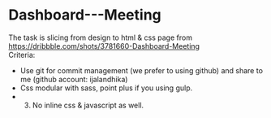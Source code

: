 # Dashboard---Meeting

The task is slicing from design to html &amp; css page from https://dribbble.com/shots/3781660-Dashboard-Meeting  
Criteria:  
- Use git for commit management (we prefer to using github) and share to me (github account: ijalandhika) 
- Css modular with sass, point plus if you using gulp. 
- 3. No inline css &amp; javascript as well.
